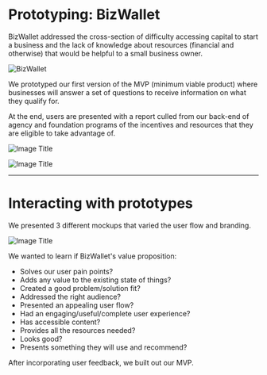 # Prototyping: BizWallet

BizWallet addressed the cross-section of difficulty accessing capital to start a business and the lack of knowledge about resources (financial and otherwise) that would be helpful to a small business owner.

![BizWallet](http://cl.ly/image/2x251W3c231u/Slides_BizWallet_Venn_Fit.png)


We prototyped our first version of the MVP (minimum viable product) where businesses will answer a set of questions to receive information on what they qualify for.

At the end, users are presented with a report culled from our back-end of agency and foundation programs of the incentives and resources that they are eligible to take advantage of.

![Image Title](http://cl.ly/image/361g0f3R2x37/Prototype_AllFronts.jpg)

![Image Title](http://cl.ly/image/2u2M0M1I3t3l/threelandings-1.jpg)

---

# Interacting with prototypes

We presented 3 different mockups that varied the user flow and branding.

![Image Title](http://cl.ly/image/2Q1X2616391n/IMG_4040.JPG)

We wanted to learn if BizWallet's value proposition:

* Solves our user pain points?
* Adds any value to the existing state of things?
* Created a good problem/solution fit?
* Addressed the right audience?
* Presented an appealing user flow?
* Had an engaging/useful/complete user experience?
* Has accessible content?
* Provides all the resources needed?
* Looks good?
* Presents something they will use and recommend?

After incorporating user feedback, we built out our MVP.




